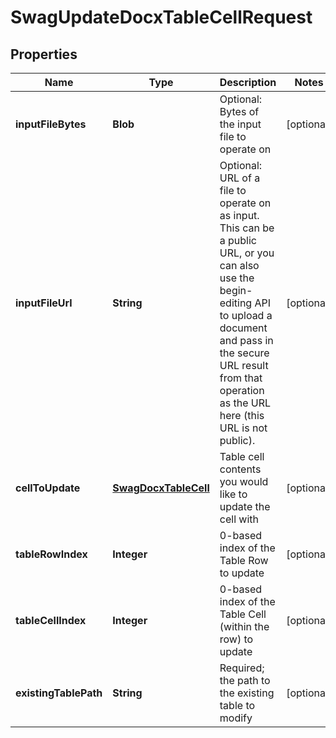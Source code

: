 
# SwagUpdateDocxTableCellRequest

## Properties
Name | Type | Description | Notes
------------ | ------------- | ------------- | -------------
**inputFileBytes** | **Blob** | Optional: Bytes of the input file to operate on |  [optional]
**inputFileUrl** | **String** | Optional: URL of a file to operate on as input.  This can be a public URL, or you can also use the begin-editing API to upload a document and pass in the secure URL result from that operation as the URL here (this URL is not public). |  [optional]
**cellToUpdate** | [**SwagDocxTableCell**](SwagDocxTableCell.md) | Table cell contents you would like to update the cell with |  [optional]
**tableRowIndex** | **Integer** | 0-based index of the Table Row to update |  [optional]
**tableCellIndex** | **Integer** | 0-based index of the Table Cell (within the row) to update |  [optional]
**existingTablePath** | **String** | Required; the path to the existing table to modify |  [optional]



